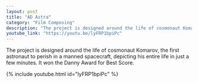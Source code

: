 ```yaml
---
layout: post
title: "AD Astra"
category: "Film Composing"
description: "The project is designed around the life of cosmonaut Komarov, the first astronaut to perish in a manned spacecraft, depicting his entire life in just a few minutes."
youtube_link: "https://youtu.be/lyFRP1bpiPc"
---
```

The project is designed around the life of cosmonaut Komarov, the first astronaut to perish in a manned spacecraft, depicting his entire life in just a few minutes. It won the Danny Award for Best Score.

{% include youtube.html id="lyFRP1bpiPc" %}
